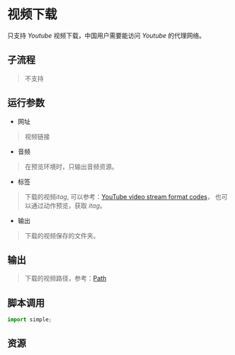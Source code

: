 # 视频下载 
只支持 *Youtube* 视频下载，中国用户需要能访问 *Youtube* 的代理网络。

## 子流程
> 不支持


## 运行参数

* 网址
> 视频链接
* 音频
> 在预览环境时，只输出音频资源。

* 标签
> 下载的视频*itag*, 可以参考：[YouTube video stream format codes](https://gist.github.com/sidneys/7095afe4da4ae58694d128b1034e01e2)， 也可以通过动作预览，获取 *itag*。
* 输出

> 下载的视频保存的文件夹。

## 输出
> 下载的视频路径，参考：[Path](../types/Path.md)
    


## 脚本调用

```python
import simple;

```

## 资源